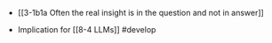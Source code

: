 - [[3-1b1a Often the real insight is in the question and not in answer]]

- Implication for [[8-4 LLMs]] #develop
